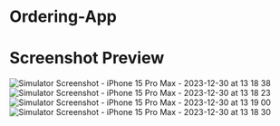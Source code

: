 # Ordering-App
# Screenshot Preview
![Simulator Screenshot - iPhone 15 Pro Max - 2023-12-30 at 13 18 38](https://github.com/owennguyen3162/Ordering-App/assets/132932982/88c1247c-3cbe-489e-becb-49b929d8a651)
![Simulator Screenshot - iPhone 15 Pro Max - 2023-12-30 at 13 18 23](https://github.com/owennguyen3162/Ordering-App/assets/132932982/b345e8bd-2abf-4d4a-94eb-8bde2765e098)
![Simulator Screenshot - iPhone 15 Pro Max - 2023-12-30 at 13 19 00](https://github.com/owennguyen3162/Ordering-App/assets/132932982/13f3db83-02f0-403b-9f99-7ab2d14e8bcc)
![Simulator Screenshot - iPhone 15 Pro Max - 2023-12-30 at 13 18 30](https://github.com/owennguyen3162/Ordering-App/assets/132932982/50dba272-d148-4668-8c08-47092f9aaf1d)
